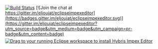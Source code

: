 [![Build Status](https://travis-ci.org/eljoujat/eclipseimpexeditor.svg?branch=master)](https://travis-ci.org/eljoujat/eclipseimpexeditor)
[![Join the chat at https://gitter.im/eljoujat/eclipseimpexeditor](https://badges.gitter.im/eljoujat/eclipseimpexeditor.svg)](https://gitter.im/eljoujat/eclipseimpexeditor?utm_source=badge&utm_medium=badge&utm_campaign=pr-badge&utm_content=badge)
<br/>
<a href="http://marketplace.eclipse.org/marketplace-client-intro?mpc_install=2331084" class="drag" title="Drag to your running Eclipse workspace to install Hybris Impex Editor"><img src="http://marketplace.eclipse.org/sites/all/themes/solstice/_themes/solstice_marketplace/public/images/btn-install.png" alt="Drag to your running Eclipse workspace to install Hybris Impex Editor" style="position:relative;top:6px" /></a>




